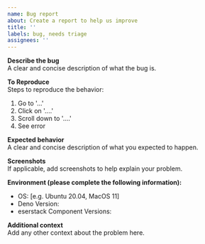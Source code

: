 ```yaml
---
name: Bug report
about: Create a report to help us improve
title: ''
labels: bug, needs triage
assignees: ''
---
```


**Describe the bug**\
A clear and concise description of what the bug is.

**To Reproduce**\
Steps to reproduce the behavior:

1. Go to '...'
2. Click on '....'
3. Scroll down to '....'
4. See error

**Expected behavior**\
A clear and concise description of what you expected to happen.

**Screenshots**\
If applicable, add screenshots to help explain your problem.

**Environment (please complete the following information):**

- OS: [e.g. Ubuntu 20.04, MacOS 11]
- Deno Version:
- eserstack Component Versions:

**Additional context**\
Add any other context about the problem here.
